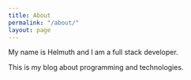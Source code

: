 ```yaml
---
title: About
permalink: "/about/"
layout: page
---
```


My name is Helmuth and I am a full stack developer.

This is my blog about programming and technologies.
